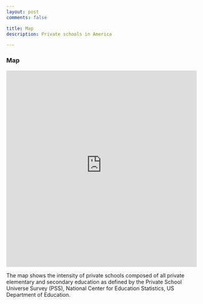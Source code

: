 ```yaml
---
layout: post
comments: false

title: Map
description: Private schools in America

---
```


### Map

<iframe width="100%" height="520" frameborder="0" src="https://shanshanwang2016.carto.com/viz/21164f20-51fc-11e6-959a-0ef7f98ade21/embed_map" allowfullscreen webkitallowfullscreen mozallowfullscreen oallowfullscreen msallowfullscreen></iframe>


The map shows the intensity of private schools composed of all private elementary and secondary education as defined by the Private School Universe Survey (PSS), National Center for Education Statistics, US Department of Education. 

